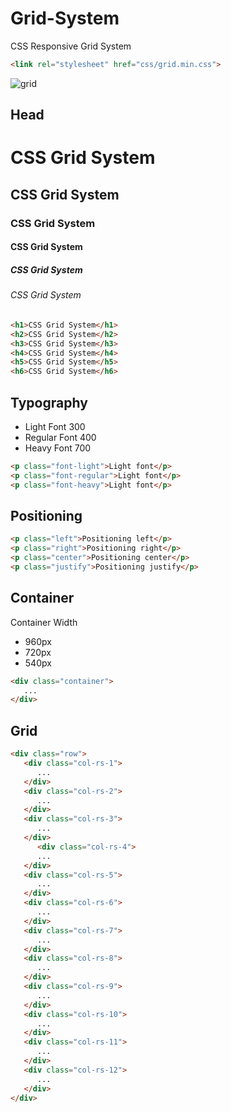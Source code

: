 # Grid-System
CSS Responsive Grid System
```html
<link rel="stylesheet" href="css/grid.min.css">
```
![grid](https://user-images.githubusercontent.com/34831113/51698485-614aab00-201b-11e9-8947-4d081914727a.png)
## Head
# CSS Grid System
## CSS Grid System
### CSS Grid System
#### CSS Grid System
##### CSS Grid System
###### CSS Grid System
```html
<h1>CSS Grid System</h1>
<h2>CSS Grid System</h2>
<h3>CSS Grid System</h3>
<h4>CSS Grid System</h4>
<h5>CSS Grid System</h5>
<h6>CSS Grid System</h6>
```

## Typography
- Light Font 300<br>
- Regular Font 400<br>
- Heavy Font 700
```html
<p class="font-light">Light font</p>
<p class="font-regular">Light font</p>
<p class="font-heavy">Light font</p>
```

## Positioning
```html
<p class="left">Positioning left</p>
<p class="right">Positioning right</p>
<p class="center">Positioning center</p>
<p class="justify">Positioning justify</p>
```

## Container
Container Width
- 960px
- 720px
- 540px
```html
<div class="container">
   ...
</div>
```

## Grid
```html
<div class="row">
   <div class="col-rs-1">
      ...
   </div>
   <div class="col-rs-2">
      ...
   </div>
   <div class="col-rs-3">
      ...
   </div>
      <div class="col-rs-4">
      ...
   </div>
   <div class="col-rs-5">
      ...
   </div>
   <div class="col-rs-6">
      ...
   </div>
   <div class="col-rs-7">
      ...
   </div>
   <div class="col-rs-8">
      ...
   </div>
   <div class="col-rs-9">
      ...
   </div>
   <div class="col-rs-10">
      ...
   </div>
   <div class="col-rs-11">
      ...
   </div>
   <div class="col-rs-12">
      ...
   </div>
</div>
```
